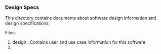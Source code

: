 ### Design Specs

This directory contains documents about software design information and design specifications.

Files:

1. design : Contains user and use case information for this software
2. 
